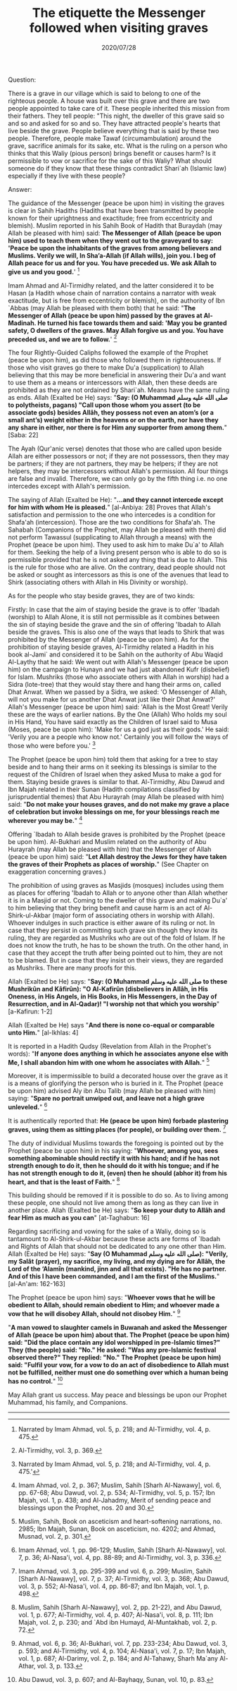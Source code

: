 ﻿---
layout: post
title: "The etiquette the Messenger followed when visiting graves"
publisher: "alsalafiyyah@icloud.com"
source: "Fatawa Al-Lajnah Ad-Da'imah no. 315"
category: [tawassul]
hijri: Dhu al-Hijjah 7, 1441 AH
date: 2020/07/28
shaykhs: 
 - Shaykh Abdullah ibn Ghudayyan
 - Shaykh Abdul-Razzaq al-Afify
 - Shaykh Abdullah ibn Sulayman Ibn Mani`
---

Question: 

There is a grave in our village which is said to belong to one of the righteous people. A house was built over this grave and there are two people appointed to take care of it. These people inherited this mission from their fathers. They tell people: "This night, the dweller of this grave said so and so and asked for so and so. They have attracted people's hearts that live beside the grave. People believe everything that is said by these two people. Therefore, people make Tawaf (circumambulation) around the grave, sacrifice animals for its sake, etc. What is the ruling on a person who thinks that this Waliy (pious person) brings benefit or causes harm? Is it permissible to vow or sacrifice for the sake of this Waliy? What should someone do if they know that these things contradict Shari`ah (Islamic law) especially if they live with these people?

Answer:

The guidance of the Messenger (peace be upon him) in visiting the graves is clear in Sahih Hadiths (Hadiths that have been transmitted by people known for their uprightness and exactitude; free from eccentricity and blemish). Muslim reported in his Sahih Book of Hadith that Buraydah (may Allah be pleased with him) said: **The Messenger of Allah (peace be upon him) used to teach them when they went out to the graveyard to say: 'Peace be upon the inhabitants of the graves from among believers and Muslims. Verily we will, In Sha’a-Allah (if Allah wills), join you. I beg of Allah peace for us and for you. You have preceded us. We ask Allah to give us and you good.**' [^1]

Imam Ahmad and Al-Tirmidhy related, and the latter considered it to be Hasan (a Hadith whose chain of narration contains a narrator with weak exactitude, but is free from eccentricity or blemish), on the authority of Ibn `Abbas (may Allah be pleased with them both) that he said: "**The Messenger of Allah (peace be upon him) passed by the graves at Al-Madinah. He turned his face towards them and said: 'May you be granted safety, O dwellers of the graves. May Allah forgive us and you. You have preceded us, and we are to follow.**' [^2]

The four Rightly-Guided Caliphs followed the example of the Prophet (peace be upon him), as did those who followed them in righteousness. If those who visit graves go there to make Du'a (supplication) to Allah believing that this may be more beneficial in answering their Du'a and want to use them as a means or intercessors with Allah, then these deeds are prohibited as they are not ordained by Shari`ah. Means have the same ruling as ends. Allah (Exalted be He) says: "**Say: (O Muhammad صلى الله عليه وسلم to polytheists, pagans) "Call upon those whom you assert (to be associate gods) besides Allâh, they possess not even an atom’s (or a small ant’s) weight either in the heavens or on the earth, nor have they any share in either, nor there is for Him any supporter from among them.**" [Saba: 22]

The Ayah (Qur'anic verse) denotes that those who are called upon beside Allah are either possessors or not; if they are not possessors, then they may be partners; if they are not partners, they may be helpers; if they are not helpers, they may be intercessors without Allah's permission. All four things are false and invalid. Therefore, we can only go by the fifth thing i.e. no one intercedes except with Allah's permission. 

The saying of Allah (Exalted be He): "**...and they cannot intercede except for him with whom He is pleased.**" [al-Anbiya: 28] Proves that Allah's satisfaction and permission to the one who intercedes is a condition for Shafa'ah (intercession). Those are the two conditions for Shafa'ah. The Sahabah (Companions of the Prophet, may Allah be pleased with them) did not perform Tawassul (supplicating to Allah through a means) with the Prophet (peace be upon him). They used to ask him to make Du`a' to Allah for them. Seeking the help of a living present person who is able to do so is permissible provided that he is not asked any thing that is due to Allah. This is the rule for those who are alive. On the contrary, dead people should not be asked or sought as intercessors as this is one of the avenues that lead to Shirk (associating others with Allah in His Divinity or worship).

As for the people who stay beside graves, they are of two kinds:

Firstly: In case that the aim of staying beside the grave is to offer 'Ibadah (worship) to Allah Alone, it is still not permissible as it combines between the sin of staying beside the grave and the sin of offering 'Ibadah to Allah beside the graves. This is also one of the ways that leads to Shirk that was prohibited by the Messenger of Allah (peace be upon him). As for the prohibition of staying beside graves, Al-Tirmidhy related a Hadith in his book al-Jami` and considered it to be Sahih on the authority of Abu Waqid Al-Laythy that he said: We went out with Allah's Messenger (peace be upon him) on the campaign to Hunayn and we had just abandoned Kufr (disbelief) for Islam. Mushriks (those who associate others with Allah in worship) had a Sidra (lote-tree) that they would stay there and hang their arms on, called Dhat Anwat. When we passed by a Sidra, we asked: 'O Messenger of Allah, will not you make for us another Dhat Anwat just like their Dhat Anwat?' Allah's Messenger (peace be upon him) said: 'Allah is the Most Great! Verily these are the ways of earlier nations. By the One (Allah) Who holds my soul in His Hand, You have said exactly as the Children of Israel said to Musa (Moses, peace be upon him): 'Make for us a god just as their gods.' He said: 'Verily you are a people who know not.' Certainly you will follow the ways of those who were before you.' [^3]

The Prophet (peace be upon him) told them that asking for a tree to stay beside and to hang their arms on it seeking its blessings is similar to the request of the Children of Israel when they asked Musa to make a god for them. Staying beside graves is similar to that. Al-Tirmidhy, Abu Dawud and Ibn Majah related in their Sunan (Hadith compilations classified by jurisprudential themes) that Abu Hurayrah (may Allah be pleased with him) said: "**Do not make your houses graves, and do not make my grave a place of celebration but invoke blessings on me, for your blessings reach me wherever you may be.**" [^4] 

Offering `Ibadah to Allah beside graves is prohibited by the Prophet (peace be upon him). Al-Bukhari and Muslim related on the authority of Abu Hurayrah (may Allah be pleased with him) that the Messenger of Allah (peace be upon him) said: "**Let Allah destroy the Jews for they have taken the graves of their Prophets as places of worship.**" (See Chapter on exaggeration concerning graves.)

The prohibition of using graves as Masjids (mosques) includes using them as places for offering 'Ibadah to Allah or to anyone other than Allah whether it is in a Masjid or not. Coming to the dweller of this grave and making Du`a' to him believing that they bring benefit and cause harm is an act of Al-Shirk-ul-Akbar (major form of associating others in worship with Allah). Whoever indulges in such practice is either aware of its ruling or not. In case that they persist in committing such grave sin though they know its ruling, they are regarded as Mushriks who are out of the fold of Islam. If he does not know the truth, he has to be shown the truth. On the other hand, in case that they accept the truth after being pointed out to him, they are not to be blamed. But in case that they insist on their views, they are regarded as Mushriks. There are many proofs for this. 

Allah (Exalted be He) says: "**Say: (O Muhammad صلى الله عليه وسلم to these Mushrikûn and Kâfirûn): "O Al-Kafirûn (disbelievers in Allâh, in His Oneness, in His Angels, in His Books, in His Messengers, in the Day of Resurrection, and in Al-Qadar)! "I worship not that which you worship**" [a-Kafirun: 1-2]

Allah (Exalted be He) says "**And there is none co-equal or comparable unto Him.**" [al-Ikhlas: 4]

It is reported in a Hadith Qudsy (Revelation from Allah in the Prophet's words): "**If anyone does anything in which he associates anyone else with Me, I shall abandon him with one whom he associates with Allah.**" [^5] 

Moreover, it is impermissible to build a decorated house over the grave as it is a means of glorifying the person who is buried in it. The Prophet (peace be upon him) advised Aly ibn Abu Talib (may Allah be pleased with him) saying: "**Spare no portrait unwiped out, and leave not a high grave unleveled.**" [^6]

It is authentically reported that: **He (peace be upon him) forbade plastering graves, using them as sitting places (for people), or building over them.** [^7] 

The duty of individual Muslims towards the foregoing is pointed out by the Prophet (peace be upon him) in his saying: "**Whoever, among you, sees something abominable should rectify it with his hand; and if he has not strength enough to do it, then he should do it with his tongue; and if he has not strength enough to do it, (even) then he should (abhor it) from his heart, and that is the least of Faith.**" [^8] 

This building should be removed if it is possible to do so. As to living among these people, one should not live among them as long as they can live in another place. Allah (Exalted be He) says: "**So keep your duty to Allâh and fear Him as much as you can**" [at-Taghabun: 16]

Regarding sacrificing and vowing for the sake of a Waliy, doing so is tantamount to Al-Shirk-ul-Akbar because these acts are forms of `Ibadah and Rights of Allah that should not be dedicated to any one other than Him. Allah (Exalted be He) says: "**Say (O Muhammad صلى الله عليه وسلم): "Verily, my Salât (prayer), my sacrifice, my living, and my dying are for Allâh, the Lord of the ‘Alamîn (mankind, jinn and all that exists). "He has no partner. And of this I have been commanded, and I am the first of the Muslims.**" [al-An'am: 162-163]

The Prophet (peace be upon him) says: "**Whoever vows that he will be obedient to Allah, should remain obedient to Him; and whoever made a vow that he will disobey Allah, should not disobey Him.**" [^9] 

"**A man vowed to slaughter camels in Buwanah and asked the Messenger of Allah (peace be upon him) about that. The Prophet (peace be upon him) said: "Did the place contain any idol worshipped in pre-Islamic times?" They (the people) said: "No." He asked: "Was any pre-Islamic festival observed there?" They replied: "No." The Prophet (peace be upon him) said: "Fulfil your vow, for a vow to do an act of disobedience to Allah must not be fulfilled, neither must one do something over which a human being has no control.**" [^10]

May Allah grant us success. May peace and blessings be upon our Prophet Muhammad, his family, and Companions.

---
[^1]: Narrated by Imam Ahmad, vol. 5, p. 218; and Al-Tirmidhy, vol. 4, p. 475.
[^2]: Al-Tirmidhy, vol. 3, p. 369.
[^3]: Narrated by Imam Ahmad, vol. 5, p. 218; and Al-Tirmidhy, vol. 4, p. 475.'
[^4]: Imam Ahmad, vol. 2, p. 367; Muslim, Sahih [Sharh Al-Nawawy], vol. 6, pp. 67-68; Abu Dawud, vol. 2, p. 534; Al-Tirmidhy, vol. 5, p. 157; Ibn Majah, vol. 1, p. 438; and Al-Jahadmy, Merit of sending peace and blessings upon the Prophet, nos. 20 and 30.
[^5]: Muslim, Sahih, Book on asceticism and heart-softening narrations, no. 2985; Ibn Majah, Sunan, Book on asceticism, no. 4202; and Ahmad, Musnad, vol. 2, p. 301.
[^6]: Imam Ahmad, vol. 1, pp. 96-129; Muslim, Sahih [Sharh Al-Nawawy], vol. 7, p. 36; Al-Nasa'i, vol. 4, pp. 88-89; and Al-Tirmidhy, vol. 3, p. 336.
[^7]: Imam Ahmad, vol. 3, pp. 295-399 and vol. 6, p. 299; Muslim, Sahih [Sharh Al-Nawawy], vol. 7, p. 37; Al-Tirmidhy, vol. 3, p. 368; Abu Dawud, vol. 3, p. 552; Al-Nasa'i, vol. 4, pp. 86-87; and Ibn Majah, vol. 1, p. 498.
[^8]: Muslim, Sahih [Sharh Al-Nawawy], vol. 2, pp. 21-22), and Abu Dawud, vol. 1, p. 677; Al-Tirmidhy, vol. 4, p. 407; Al-Nasa'i, vol. 8, p. 111; Ibn Majah, vol. 2, p. 230; and `Abd ibn Humayd, Al-Muntakhab, vol. 2, p. 72.
[^9]: Ahmad, vol. 6, p. 36; Al-Bukhari, vol. 7, pp. 233-234; Abu Dawud, vol. 3, p. 593; and Al-Tirmidhy, vol. 4, p. 104; Al-Nasa'i, vol. 7, p. 17; Ibn Majah, vol. 1, p. 687; Al-Darimy, vol. 2, p. 184; and Al-Tahawy, Sharh Ma`any Al-Athar, vol. 3, p. 133.
[^10]: Abu Dawud, vol. 3, p. 607; and Al-Bayhaqy, Sunan, vol. 10, p. 83.


